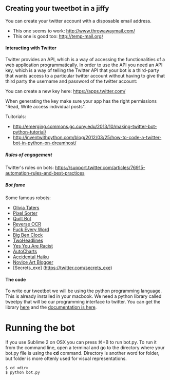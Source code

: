 ## Creating your tweetbot in a jiffy
You can create your twitter account with a disposable email address.
  * This one seems to work: http://www.throwawaymail.com/
  * This one is good too: http://temp-mail.org/

#### Interacting with Twitter
Twitter provides an API, which is a way of accessing the functionalities of a web application programmatically. In order to use the API you need an API key, which is a way of telling the Twitter API that your bot is a third-party that wants access to a particular twitter account without having to give that third party the username and password of the twitter account:

You can create a new key here:
https://apps.twitter.com/

When generating the key make sure your app has the right permissions "Read, Write access individual posts".

Tuitorials:
  * http://emerging.commons.gc.cuny.edu/2013/10/making-twitter-bot-python-tutorial/
  * http://inventwithpython.com/blog/2012/03/25/how-to-code-a-twitter-bot-in-python-on-dreamhost/

##### Rules of engagement
Twitter's rules on bots: https://support.twitter.com/articles/76915-automation-rules-and-best-practices

##### Bot fame
Some famous robots:
  * [Olivia Taters](https://twitter.com/oliviataters)
  * [Pixel Sorter](https://twitter.com/pixelsorter)
  * [Quilt Bot](https://twitter.com/a_quilt_bot)
  * [Reverse OCR](https://twitter.com/reverseocr)
  * [Fuck Every Word](https://twitter.com/fuckeveryword)
  * [Big Ben Clock](https://twitter.com/big_ben_clock)
  * [TwoHeadlines](https://twitter.com/TwoHeadlines)
  * [Yes You Are Racist](https://twitter.com/YesYoureRacist)
  * [AutoCharts](https://twitter.com/AutoCharts)
  * [Accidental Haiku](https://twitter.com/accidental575)
  * [Novice Art Blogger](http://noviceartblogger.tumblr.com/)
  * [Secrets_exe] (https://twitter.com/secrets_exe)

#### The code
To write our tweetbot we will be using the python programming language. This is already installed in your macbook. We need a python library called tweetpy that will be our programming interface to twitter. You can get the library [here](https://github.com/tweepy/tweepy) and the [documentation is here](http://tweepy.readthedocs.org/en/v3.2.0/).

# Running the bot

If you use Sublime 2 on OSX you can press &#8984;+B to run bot.py. To run it from the command line, open a terminal and go to the directory where your bot.py file is using the **cd** command. Directory is another word for folder, but folder is more oftenly used for visual representations.

    $ cd <dir>
    $ python bot.py
